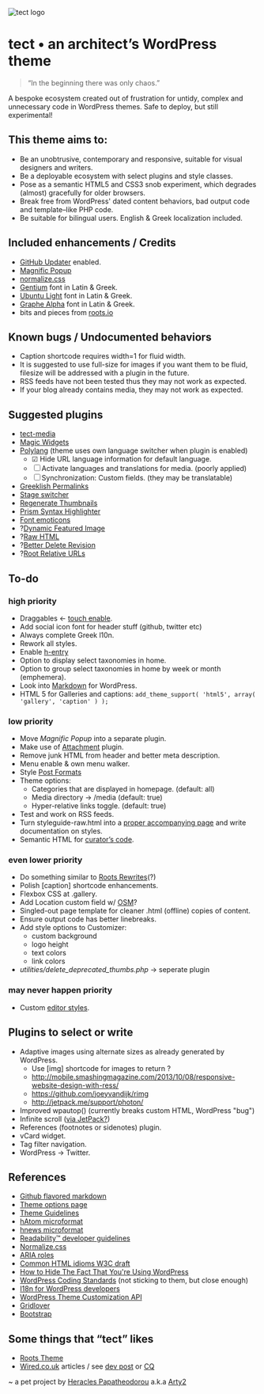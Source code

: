 ![tect logo](https://rawgithub.com/Arty2/tect/master/graphics/tect.svg)

tect • an architect’s WordPress theme
===================================
> “In the beginning there was only chaos.”

A bespoke ecosystem created out of frustration for untidy, complex and unnecessary code in WordPress themes. 
Safe to deploy, but still experimental!

This theme aims to:
-----------------------------------
* Be an unobtrusive, contemporary and responsive, suitable for visual designers and writers.
* Be a deployable ecosystem with select plugins and style classes.
* Pose as a semantic HTML5 and CSS3 snob experiment, which degrades (almost) gracefully for older browsers.
* Break free from WordPress' dated content behaviors, bad output code and template–like PHP code.
* Be suitable for bilingual users. English & Greek localization included.

Included enhancements / Credits
-----------------------------------
* [GitHub Updater](https://github.com/afragen/github-updater) enabled.
* [Magnific Popup](https://github.com/dimsemenov/Magnific-Popup)
* [normalize.css](http://necolas.github.io/normalize.css/)
* [Gentium](scripts.sil.org/gentium) font in Latin & Greek.
* [Ubuntu Light](http://font.ubuntu.com/) font in Latin & Greek.
* [Graphe Alpha](https://github.com/Arty2/graphe) font in Latin & Greek.
* bits and pieces from [roots.io](http://roots.io/starter-theme/)

Known bugs / Undocumented behaviors
-----------------------------------
* Caption shortcode requires width=1 for fluid width.
* It is suggested to use full-size for images if you want them to be fluid, filesize will be addressed with a plugin in the future.
* RSS feeds have not been tested thus they may not work as expected.
* If your blog already contains media, they may not work as expected.

Suggested plugins
-----------------------------------
* [tect-media](https://github.com/Arty2/wp-tect-media)
* [Magic Widgets](http://wordpress.org/plugins/magic-widgets/)
* [Polylang](http://wordpress.org/plugins/polylang/) (theme uses own language switcher when plugin is enabled)
	* ☑ Hide URL language information for default language.
	* ☐ Activate languages and translations for media. (poorly applied)
	* ☐ Synchronization: Custom fields. (they may be translatable)
* [Greeklish Permalinks](https://github.com/dyrer/greeklish-permalinks)
* [Stage switcher](https://github.com/roots/wp-stage-switcher)
* [Regenerate Thumbnails](http://wordpress.org/plugins/regenerate-thumbnails/)
* [Prism Syntax Highlighter](http://wordpress.org/plugins/prism-syntax-highlighter/)
* [Font emoticons](http://wordpress.org/plugins/font-emoticons/)
* ?[Dynamic Featured Image](http://wordpress.org/plugins/dynamic-featured-image/)
* ?[Raw HTML](http://wordpress.org/extend/plugins/raw-html/)
* ?[Better Delete Revision](http://wordpress.org/plugins/better-delete-revision/)
* ?[Root Relative URLs](http://wordpress.org/plugins/root-relative-urls/)


To-do
-----------------------------------

### high priority
* Draggables ← [touch enable](http://popdevelop.com/2010/08/touching-the-web/).
* Add social icon font for header stuff (github, twitter etc)
* Always complete Greek l10n.
* Rework all styles.
* Enable [h-entry](http://microformats.org/wiki/h-entry)
* Option to display select taxonomies in home.
* Option to group select taxonomies in home by week or month (emphemera).
* Look into [Markdown](http://en.support.wordpress.com/markdown-quick-reference/) for WordPress.
* HTML 5 for Galleries and captions: `add_theme_support( 'html5', array( 'gallery', 'caption' ) );`

### low priority
* Move *Magnific Popup* into a separate plugin.
* Make use of [Attachment](http://wordpress.org/plugins/attachments/) plugin.
* Remove junk HTML from header and better meta description.
* Menu enable & own menu walker.
* Style [Post Formats](http://codex.wordpress.org/Post_Formats)
* Theme options:
	* Categories that are displayed in homepage. (default: all)
	* Media directory → /media (default: true)
	* Hyper-relative links toggle. (default: true)
* Test and work on RSS feeds.
* Turn styleguide-raw.html into a [proper accompanying page](http://wordpress.stackexchange.com/posts/35487/revisions) and write documentation on styles.
* Semantic HTML for [curator’s code](http://www.brainpickings.org/index.php/2012/03/09/curators-code/).

### even lower priority
* Do something similar to [Roots Rewrites](http://roots.io/plugins/roots-rewrites/)(?)
* Polish [caption] shortcode enhancements.
* Flexbox CSS at .gallery.
* Add Location custom field w/ [OSM](http://wordpress.org/plugins/osm/)?
* Singled-out page template for cleaner .html (offline) copies of content.
* Ensure output code has better linebreaks.
* Add style options to Customizer:
	* custom background
	* logo height
	* text colors
	* link colors
* *utilities/delete_deprecated_thumbs.php* → seperate plugin

### may never happen priority
* Custom [editor styles](http://codex.wordpress.org/Function_Reference/add_editor_style).


Plugins to select or write
-----------------------------------
* Adaptive images using alternate sizes as already generated by WordPress.
	* Use [img] shortcode for images to return <picture>?
	* http://mobile.smashingmagazine.com/2013/10/08/responsive-website-design-with-ress/
	* https://github.com/joeyvandijk/rimg
	* http://jetpack.me/support/photon/
* Improved wpautop() (currently breaks custom HTML, WordPress "bug")
* Infinite scroll ([via JetPack?](http://jetpack.me/support/infinite-scroll/))
* References (footnotes or sidenotes) plugin.
* vCard widget.
* Tag filter navigation.
* WordPress → Twitter.


References
-----------------------------------
* [Github flavored markdown](https://help.github.com/articles/github-flavored-markdown)
* [Theme options page](http://codex.wordpress.org/Creating_Options_Pages)
* [Theme Guidelines](http://make.wordpress.org/themes/guidelines/)
* [hAtom microformat](http://microformats.org/wiki/hAtom)
* [hnews microformat](http://microformats.org/wiki/hnews)
* [Readability™ developer guidelines](http://www.readability.com/developers/guidelines)
* [Normalize.css](http://necolas.github.io/normalize.css/)
* [ARIA roles](http://alistapart.com/article/aria-and-progressive-enhancement)
* [Common HTML idioms W3C draft](http://www.w3.org/html/wg/drafts/html/master/common-idioms.html#footnotes)
* [How to Hide The Fact That You're Using WordPress](http://benword.com/how-to-hide-that-youre-using-wordpress/)
* [WordPress Coding Standards](http://codex.wordpress.org/WordPress_Coding_Standards) (not sticking to them, but close enough)
* [I18n for WordPress developers](http://codex.wordpress.org/I18n_for_WordPress_Developers)
* [WordPress Theme Customization API](https://codex.wordpress.org/Theme_Customization_API)
* [Gridlover](http://www.gridlover.net/app/)
* [Bootstrap](http://getbootstrap.com/components/)



Some things that “tect” likes
-----------------------------------
* [Roots Theme](http://roots.io/)
* [Wired.co.uk](http://www.wired.co.uk/magazine/archive/2013/03/features/up) articles / see [dev post](http://views.fromthe7th.com/posts/2013/04/wired-uk-website-launches-new-articles) or [CQ](http://www.gq-magazine.co.uk/entertainment/articles/2013-04/09/steve-martin-david-walliams-in-conversation/viewall)

~ a pet project by [Heracles Papatheodorou](http://archi.tect.gr) a.k.a [Arty2](http://www.twitter.com/Arty2)